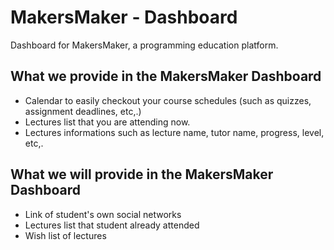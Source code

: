 # MakersMaker - Dashboard

Dashboard for MakersMaker, a programming education platform.

## What we provide in the MakersMaker Dashboard ##
  - Calendar to easily checkout your course schedules (such as quizzes, assignment deadlines, etc,.)
  - Lectures list that you are attending now.
  - Lectures informations such as lecture name, tutor name, progress, level, etc,.

## What we will provide in the MakersMaker Dashboard ##
 - Link of student's own social networks
 - Lectures list that student already attended
 - Wish list of lectures


